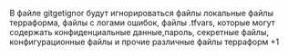 В файле gitgetignor будут игнорироваться файлы локальные файлы терраформа, файлы с логами ошибок,
файлы .tfvars, которые могут содержать конфиденциальные данные,пароль, секретные файлы,
конфигурационные файлы и прочие различные файлы терраформ
+1